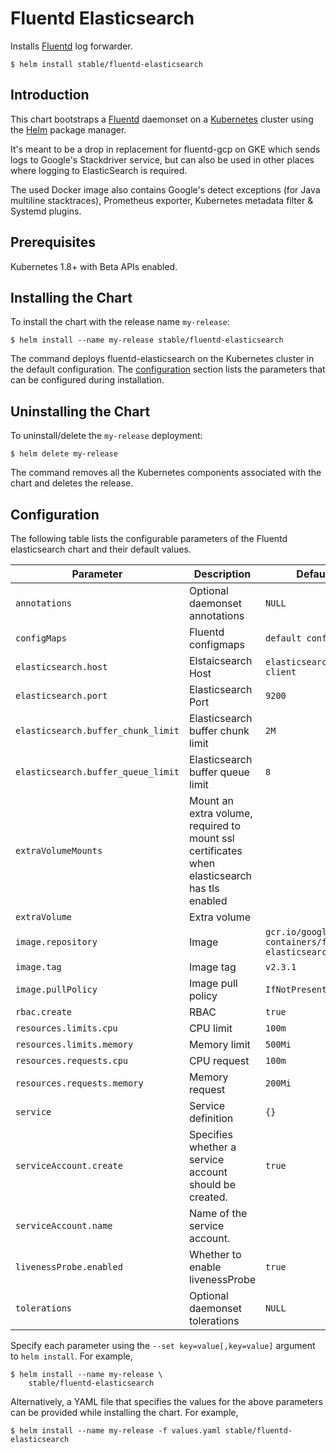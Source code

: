 # Fluentd Elasticsearch

Installs [Fluentd](https://www.fluentd.org/) log forwarder.

```console
$ helm install stable/fluentd-elasticsearch
```

## Introduction

This chart bootstraps a [Fluentd](https://www.fluentd.org/) daemonset on a [Kubernetes](http://kubernetes.io) cluster using the [Helm](https://helm.sh) package manager.

It's meant to be a drop in replacement for fluentd-gcp on GKE which sends logs to Google's Stackdriver service, but can also be used in other places where logging to ElasticSearch is required.

The used Docker image also contains Google's detect exceptions (for Java multiline stacktraces), Prometheus exporter, Kubernetes metadata filter & Systemd plugins.

## Prerequisites

Kubernetes 1.8+ with Beta APIs enabled.

## Installing the Chart

To install the chart with the release name `my-release`:

```console
$ helm install --name my-release stable/fluentd-elasticsearch
```

The command deploys fluentd-elasticsearch on the Kubernetes cluster in the default configuration. The [configuration](#configuration) section lists the parameters that can be configured during installation.

## Uninstalling the Chart

To uninstall/delete the `my-release` deployment:

```console
$ helm delete my-release
```

The command removes all the Kubernetes components associated with the chart and deletes the release.

## Configuration

The following table lists the configurable parameters of the Fluentd elasticsearch chart and their default values.


| Parameter                          | Description                                | Default                                                    |
| ---------------------------------- | ------------------------------------------ | ---------------------------------------------------------- |
| `annotations`                      | Optional daemonset annotations             | `NULL`                                                     |
| `configMaps`                       | Fluentd configmaps                         | `default conf files`                                       |
| `elasticsearch.host`               | Elstaicsearch Host                         | `elasticsearch-client`                                     |
| `elasticsearch.port`               | Elasticsearch Port                         | `9200`                                                     |
| `elasticsearch.buffer_chunk_limit` | Elasticsearch buffer chunk limit           | `2M`                                                       |
| `elasticsearch.buffer_queue_limit` | Elasticsearch buffer queue limit           | `8`                                                        |
| `extraVolumeMounts`                | Mount an extra volume, required to mount ssl certificates when elasticsearch has tls enabled |          |
| `extraVolume`                      | Extra volume                               |                                                            |
| `image.repository`                 | Image                                      | `gcr.io/google-containers/fluentd-elasticsearch`           |
| `image.tag`                        | Image tag                                  | `v2.3.1`                                                   |
| `image.pullPolicy`                 | Image pull policy                          | `IfNotPresent`                                             |
| `rbac.create`                      | RBAC                                       | `true`                                                     |
| `resources.limits.cpu`             | CPU limit                                  | `100m`                                                     |
| `resources.limits.memory`          | Memory limit                               | `500Mi`                                                    |
| `resources.requests.cpu`           | CPU request                                | `100m`                                                     |
| `resources.requests.memory`        | Memory request                             | `200Mi`                                                    |
| `service`                          | Service definition                         | `{}`                                                       |
| `serviceAccount.create`            | Specifies whether a service account should be created.| `true`                                          |
| `serviceAccount.name`              | Name of the service account.               |                                                            |   
| `livenessProbe.enabled`            | Whether to enable livenessProbe             | `true`                                                    |   
| `tolerations`                      | Optional daemonset tolerations             | `NULL`                                                     |


Specify each parameter using the `--set key=value[,key=value]` argument to `helm install`. For example,

```console
$ helm install --name my-release \
    stable/fluentd-elasticsearch
```

Alternatively, a YAML file that specifies the values for the above parameters can be provided while installing the chart. For example,

```console
$ helm install --name my-release -f values.yaml stable/fluentd-elasticsearch
```
